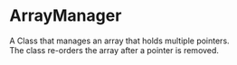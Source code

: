 # ArrayManager
A Class that manages an array that holds multiple pointers.<br/>
The class re-orders the array after a pointer is removed.